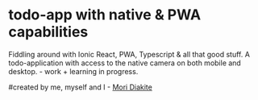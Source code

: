 # todo-app with native & PWA capabilities
Fiddling around with Ionic React, PWA, Typescript &amp; all that good stuff. 
A todo-application with access to the native camera on both mobile and desktop. - work + learning in progress.

#created by 
me, myself and I - [Mori Diakite](https://twitter.com/moristotle)
